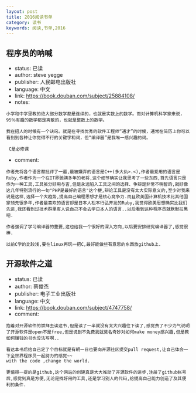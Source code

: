 ```yaml
---
layout: post
title: 2016阅读书单
category: 读书
keywords: 阅读,书单,2016
---
```


## 程序员的呐喊

- status: 已读
- author: steve yegge
- publisher: 人民邮电出版社
- language: 中文
- link: https://book.douban.com/subject/25884108/
- notes: 

```
小学和中学里教的绝大部分数学都是连续的，也就是实数上的数学。而对计算机科学家来说，95％有趣的数学都是离散的，也就是整数上的数学。

我在招人的时候有一个诀窍。就是在寻找优秀的软件工程师“通才”的时候，通常在简历上你可以看到到各种让你觉得不行的关键字和词，但“编译器”是我唯一感兴趣的词。

 C是必修课
```
 
- comment:

```
作者先将各个语言都批评了一遍,最被嫌弃的语言是C++(多大仇>.<),作者最爱用的语言是Ruby,作者作为一个在IT界驰骋多年的老将,这个细节确实让我思考了一些东西,首先语言只是作为一种工具,工具虽分好用与否,但是永远陷入工具之间的选择、争辩是非常不明智的,就好像这几年特别流行的一句"PHP是最好的语言"这个梗,辩论工具是没有太大实际意义的,至少对我来说是这样,选择一个大趋势,提高自己编程思想才是核心竞争力.而且欧美国计算机技术比其他国家领先很多年,作者最喜欢的语言却是日本人松本行弘开发的Ruby,我觉得欧美思想确实比我们先进,我还看到过技术群里有人说自己不会去学日本人的语言..以后看到这种程序员就默默拉黑吧.

作者强调了学习编译器的重要,这也给我一个很好的深入方向,以后要安排研究编译器了,感觉很棒.

以前C学的比较浅,要在linux再玩一把C,最好能做些有意思的东西放github上.
```

## 开源软件之道

- status: 已读
- author: 蔡俊杰
- publisher: 电子工业出版社
- language: 中文
- link: https://book.douban.com/subject/4747758/
- comment: 

```
抱着对开源软件的崇拜去读这书,但是读了一半就没有太大兴趣往下读了,感觉费了不少力气说明了开源软件是open不是free,但是说到不免费我就莫名奇妙对如何make money感兴趣,但是教如何赚钱的书也没法写啊..

看这本书后给自己定了个目标就是有朝一日也要向开源社区提交pull request,让自己体会一下全世界程序员一起努力的感觉~~
with the code ,change the world.

更值得一提的是github,这个网站的创建真是大大推动了开源软件的进步,注册了github帐号后,感觉到真是方便,无论是找好用的工具,还是学习别人的代码,给提高自己能力创造了及其便利的条件.
```
















